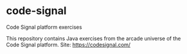 # code-signal
Code Signal platform exercises

This repository contains Java exercises from the arcade universe of the Code Signal platform.
Site: https://codesignal.com/
